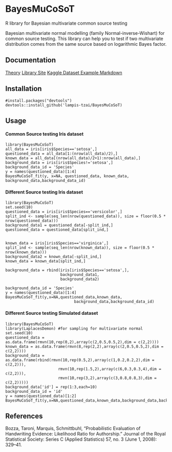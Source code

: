 # BayesMuCoSoT
R library for Bayesian multivariate common source testing

Bayesian multivariate normal modelling (family Normal-inverse-Wishart) for common source testing. This library can help you to test if two multivariate distribution comes from the same source based on logarithmic Bayes factor. 


## Documentation

[Theory]()
[Library Site](https://lampis-tzai.github.io/BayesMuCoSoT/)
[Kaggle Dataset Example Markdown]()

## Installation
```
#install.packages("devtools")
devtools::install_github('lampis-tzai/BayesMuCoSoT)
```
## Usage

#### Common Source testing Iris dataset

```
library(BayesMuCoSoT)
all_data = iris[iris$Species=='setosa',]
questioned_data = all_data[1:(nrow(all_data)/2),]
known_data = all_data[(nrow(all_data)/2+1):nrow(all_data),]
background_data = iris[iris$Species!='setosa',]
background_data_id = 'Species'
y = names(questioned_data)[1:4]
BayesMuCoSoT_fit(y, x=NA, questioned_data, known_data, background_data,background_data_id)
```

#### Different Source testing Iris dataset

```
library(BayesMuCoSoT)
set.seed(10)
questioned_data = iris[iris$Species=='versicolor',]
split_ind <- sample(seq_len(nrow(questioned_data)), size = floor(0.5 * nrow(questioned_data)))
background_data1 = questioned_data[-split_ind,]
questioned_data = questioned_data[split_ind,]


known_data = iris[iris$Species=='virginica',]
split_ind <- sample(seq_len(nrow(known_data)), size = floor(0.5 * nrow(known_data)))
background_data2 = known_data[-split_ind,]
known_data = known_data[split_ind,]

background_data = rbind(iris[iris$Species=='setosa',],
                        background_data1,
                        background_data2)

background_data_id = 'Species'
y = names(questioned_data)[1:4]
BayesMuCoSoT_fit(y,x=NA,questioned_data,known_data,
                              background_data,background_data_id)
```

#### Different Source testing Simulated dataset

```
library(BayesMuCoSoT)
library(LaplacesDemon) #for sampling for multivariate normal
set.seed(10)
questioned_data = as.data.frame(rmvn(10,rep(0,2),array(c(2,0.5,0.5,2),dim = c(2,2))))
known_data = as.data.frame(rmvn(8,rep(2,2),array(c(2,0.5,0.5,2),dim = c(2,2))))
background_data = as.data.frame(rbind(rmvn(10,rep(0.5,2),array(c(1,0.2,0.2,2),dim = c(2,2))),
                       rmvn(10,rep(1.5,2),array(c(6,0.3,0.3,4),dim = c(2,2))),
                       rmvn(10,rep(3,2),array(c(3,0.8,0.8,3),dim = c(2,2)))))
background_data['id'] = rep(1:3,each=10)
background_data_id = 'id'
y = names(questioned_data)[1:2]
BayesMuCoSoT_fit(y,x=NA,questioned_data,known_data,background_data,background_data_id)
```


## References

Bozza, Taroni, Marquis, Schmittbuhl, “Probabilistic Evaluation of Handwriting Evidence: Likelihood Ratio for Authorship.” Journal of the Royal Statistical Society: Series C (Applied Statistics) 57, no. 3 (June 1, 2008): 329–41. 
